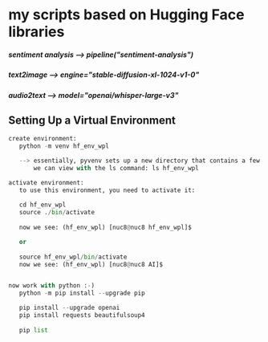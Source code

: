 # my scripts based on Hugging Face libraries

##### sentiment analysis --> pipeline("sentiment-analysis")
##### text2image         --> engine="stable-diffusion-xl-1024-v1-0"
##### audio2text         --> model="openai/whisper-large-v3"


## Setting Up a Virtual Environment

```python
create environment:
   python -m venv hf_env_wpl

   --> essentially, pyvenv sets up a new directory that contains a few items which
       we can view with the ls command: ls hf_env_wpl

activate environment:
   to use this environment, you need to activate it:
   
   cd hf_env_wpl   
   source ./bin/activate
   
   now we see: (hf_env_wpl) [nuc8@nuc8 hf_env_wpl]$ 

   or
   
   source hf_env_wpl/bin/activate
   now we see: (hf_env_wpl) [nuc8@nuc8 AI]$ 


now work with python :-)
   python -m pip install --upgrade pip

   pip install --upgrade openai
   pip install requests beautifulsoup4
   
   pip list
